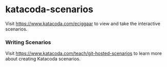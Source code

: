 # katacoda-scenarios

Visit https://www.katacoda.com/eciggaar to view and take the interactive scenarios.

### Writing Scenarios 

Visit https://www.katacoda.com/teach/git-hosted-scenarios to learn more about creating Katacoda scenarios.